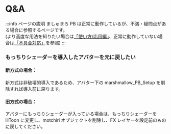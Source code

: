 # Q&A

:::info ページの説明
ましゅまろ PB は正常に動作しているが、不満・疑問点がある場合に参照するページです。  
(より高度な用法を知りたい場合は[「使い方/応用編」](https://wataame89.github.io/documents-wataameya/marshmallowPB/howtouse/addition)、正常に動作していない場合は[「不具合対応」](https://wataame89.github.io/documents-wataameya/marshmallowPB/howtouse/addition)を参照)
:::

### もっちりシェーダーを導入したアバターを元に戻したい

#### 新方式の場合：

新方式は非破壊的導入であるため、アバター下の marshmallow_PB_Setup を削除すれば導入前に戻ります。

#### 旧方式の場合：

アバターにもっちりシェーダーが入っている場合は、もっちりシェーダーを lilToon に変更し、motchiri オブジェクトを削除し、FX レイヤーを設定前のものに戻してください。
